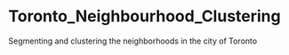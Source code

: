 # Toronto_Neighbourhood_Clustering
Segmenting and clustering the neighborhoods in the city of Toronto
